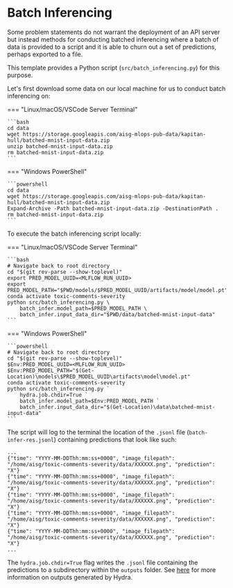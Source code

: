 # Batch Inferencing

Some problem statements do not warrant the deployment of an API server
but instead methods for conducting batched inferencing where a batch
of data is provided to a script and it is able to churn out a set of
predictions, perhaps exported to a file.

This template provides a Python script (`src/batch_inferencing.py`) for
this purpose.

Let's first download some data on our local machine for us to conduct
batch inferencing on:

=== "Linux/macOS/VSCode Server Terminal"

    ```bash
    cd data
    wget https://storage.googleapis.com/aisg-mlops-pub-data/kapitan-hull/batched-mnist-input-data.zip
    unzip batched-mnist-input-data.zip
    rm batched-mnist-input-data.zip
    ```

=== "Windows PowerShell"

    ```powershell
    cd data
    wget https://storage.googleapis.com/aisg-mlops-pub-data/kapitan-hull/batched-mnist-input-data.zip
    Expand-Archive -Path batched-mnist-input-data.zip -DestinationPath .
    rm batched-mnist-input-data.zip
    ```

To execute the batch inferencing script locally:

=== "Linux/macOS/VSCode Server Terminal"

    ```bash
    # Navigate back to root directory
    cd "$(git rev-parse --show-toplevel)"
    export PRED_MODEL_UUID=<MLFLOW_RUN_UUID>
    export PRED_MODEL_PATH="$PWD/models/$PRED_MODEL_UUID/artifacts/model/model.pt"
    conda activate toxic-comments-severity
    python src/batch_inferencing.py \
        batch_infer.model_path=$PRED_MODEL_PATH \
        batch_infer.input_data_dir="$PWD/data/batched-mnist-input-data"
    ```

=== "Windows PowerShell"

    ```powershell
    # Navigate back to root directory
    cd "$(git rev-parse --show-toplevel)"
    $Env:PRED_MODEL_UUID=<MLFLOW_RUN_UUID>
    $Env:PRED_MODEL_PATH="$(Get-Location)\models\$PRED_MODEL_UUID\artifacts\model\model.pt"
    conda activate toxic-comments-severity
    python src/batch_inferencing.py `
        hydra.job.chdir=True `
        batch_infer.model_path=$Env:PRED_MODEL_PATH `
        batch_infer.input_data_dir="$(Get-Location)\data\batched-mnist-input-data"
    ```

The script will log to the terminal the location of the
`.jsonl` file (`batch-infer-res.jsonl`) containing predictions that
look like such:

```jsonl
...
{"time": "YYYY-MM-DDThh:mm:ss+0000", "image_filepath": "/home/aisg/toxic-comments-severity/data/XXXXXX.png", "prediction": "X"}
{"time": "YYYY-MM-DDThh:mm:ss+0000", "image_filepath": "/home/aisg/toxic-comments-severity/data/XXXXXX.png", "prediction": "X"}
{"time": "YYYY-MM-DDThh:mm:ss+0000", "image_filepath": "/home/aisg/toxic-comments-severity/data/XXXXXX.png", "prediction": "X"}
{"time": "YYYY-MM-DDThh:mm:ss+0000", "image_filepath": "/home/aisg/toxic-comments-severity/data/XXXXXX.png", "prediction": "X"}
{"time": "YYYY-MM-DDThh:mm:ss+0000", "image_filepath": "/home/aisg/toxic-comments-severity/data/XXXXXX.png", "prediction": "X"}
...
```

The `hydra.job.chdir=True` flag writes the `.jsonl` file containing
the predictions to a subdirectory within the `outputs` folder. See 
[here] for more information on outputs generated by Hydra.

[here]: https://hydra.cc/docs/tutorials/basic/running_your_app/working_directory/